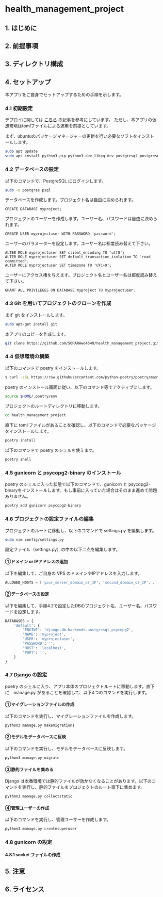 # health_management_project

## 1. はじめに

## 2. 前提事項

## 3. ディレクトリ構成

## 4. セットアップ
本アプリをご自身でセットアップするための手順を示します。
### 4.1 初期設定
デプロイに関しては [こちら](https://www.digitalocean.com/community/tutorials/how-to-set-up-django-with-postgres-nginx-and-gunicorn-on-ubuntu-20-04) の記事を参考にしています。
ただし、本アプリの仮想環境はtomlファイルによる運用を前提としています。

まず、ubuntuのパッケージマネージャーの更新を行い必要なソフトをインストールします。
```bash
sudo apt update
sudo apt install python3-pip python3-dev libpq-dev postgresql postgresql-contrib nginx curl
```

### 4.2 データベースの設定
以下のコマンドで、PostgreSQL にログインします。
```bash
sudo -u postgres psql
```
データベースを作成します。プロジェクト名は自由に決められます。
```postgresql
CREATE DATABASE myproject;
```
プロジェクトのユーザーを作成します。ユーザー名、パスワードは自由に決められます。
```postgresql
CREATE USER myprojectuser WITH PASSWORD 'password';
```
ユーザーのパラメーターを設定します。ユーザー名は都度読み替えて下さい。
```postgresql
ALTER ROLE myprojectuser SET client_encoding TO 'utf8';
ALTER ROLE myprojectuser SET default_transaction_isolation TO 'read committed';
ALTER ROLE myprojectuser SET timezone TO 'UTC+9';
```
ユーザーにアクセス権を与えます。プロジェクト名とユーザー名は都度読み替えて下さい。
```postgresql
GRANT ALL PRIVILEGES ON DATABASE myproject TO myprojectuser;
```

### 4.3 Git を用いてプロジェクトのクローンを作成
まず git をインストールします。
```bash
sudo apt-get install git
```
本アプリのコピーを作成します。
```bash
git clone https://github.com/SORARAwo4649/health_management_project.git
```

### 4.4 仮想環境の構築
以下のコマンドで poetry をインストールします。
```bash
$ curl -sSL https://raw.githubusercontent.com/python-poetry/poetry/master/get-poetry.py | python3
```
poetry のインストール画面に従い、以下のコマンド等でアクティブにします。
```bash
source $HOME/.poetry/env
```
プロジェクトのルートディレクトリに移動します。
```bash
cd health_management_project
```
直下に toml ファイルがあることを確認し、以下のコマンドで必要なパッケージをインストールします。
```bash
poetry install
```
以下のコマンドで poetry のシェルを使えます。
```bash
poetry shell
```

### 4.5 gunicorn と psycopg2-binary のインストール
poetry のシェルに入った状態で以下のコマンドで、gunicorn と psycopg2-binaryをインストールします。もし事前に入っていた場合はそのまま進めて問題ありません。
```bash
poetry add gunicorn psycopg2-binary
```

### 4.6 プロジェクトの設定ファイルの編集
プロジェクトのルートに移動し、以下のコマンドで settings.py を編集します。
```bash
sudo vim config/settings.py
```
設定ファイル（settings.py）の中の以下二点を編集します。
#### ①ドメイン or IPアドレスの追加
以下を編集して、ご自身の VPS のドメインやIPアドレスを入力します。
```python
ALLOWED_HOSTS = ['your_server_domain_or_IP', 'second_domain_or_IP', . . ., 'localhost']
```
#### ②データベースの設定
以下を編集して、手順4.2で設定したDBのプロジェクト名、ユーザー名、パスワードを設定します。
```python
DATABASES = {
    'default': {
        'ENGINE': 'django.db.backends.postgresql_psycopg2',
        'NAME': 'myproject',
        'USER': 'myprojectuser',
        'PASSWORD': '',
        'HOST': 'localhost',
        'PORT': '',
    }
}
```

### 4.7 Django の設定
poetry のシェルに入り、アプリ本体のプロジェクトルートに移動します。直下に　manage.py があることを確認して、以下4つのコマンドを実行します。

#### ①マイグレーションファイルの作成
以下のコマンドを実行し、マイグレーションファイルを作成します。
```bash
python3 manage.py makemigrations
```
#### ②モデルをデータベースに反映
以下のコマンドを実行し、モデルをデータベースに反映します。
```bash
python3 manage.py migrate
```
#### ③静的ファイルを集める
Django は本番環境では静的ファイルが効かなくなることがあります。以下のコマンドを実行し、静的ファイルをプロジェクトのルート直下に集めます。
```bash
python3 manage.py collectstatic
```
#### ④管理ユーザーの作成
以下のコマンドを実行し、管理ユーザーを作成します。
```bash
python3 manage.py createsuperuser
```

### 4.8 gunicorn の設定
#### 4.8.1 socket ファイルの作成

## 5. 注意

## 6. ライセンス
